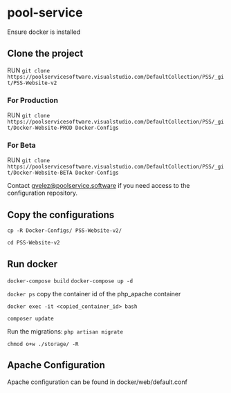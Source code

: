 # pool-service

Ensure docker is installed

## Clone the project
RUN ```git clone https://poolservicesoftware.visualstudio.com/DefaultCollection/PSS/_git/PSS-Website-v2```

### For Production
RUN ```git clone https://poolservicesoftware.visualstudio.com/DefaultCollection/PSS/_git/Docker-Website-PROD Docker-Configs```

### For Beta
RUN ```git clone https://poolservicesoftware.visualstudio.com/DefaultCollection/PSS/_git/Docker-Website-BETA Docker-Configs```

Contact gvelez@poolservice.software if you need access to the configuration repository.

## Copy the configurations
```cp -R Docker-Configs/ PSS-Website-v2/ ```

```cd PSS-Website-v2```


## Run docker
```docker-compose build```
```docker-compose up -d```

```docker ps```
copy the container id of the php_apache container

```docker exec -it <copied_container_id> bash```

```composer update```


Run the migrations:
```php artisan migrate```

```chmod o+w ./storage/ -R```

## Apache Configuration
Apache configuration can be found in docker/web/default.conf



